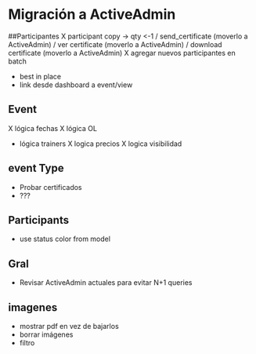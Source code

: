 # Migración a ActiveAdmin

##Participantes
X participant copy -> qty <-1
/ send_certificate (moverlo a ActiveAdmin)
/ ver certificate  (moverlo a ActiveAdmin)
/ download certificate  (moverlo a ActiveAdmin)
X agregar nuevos participantes en batch
- best in place
- link desde dashboard a event/view

## Event
X lógica fechas
X lógica OL
- lógica trainers
X logica precios
X logica visibilidad

## event Type
- Probar certificados
- ???

## Participants
- use status color from model

## Gral
- Revisar ActiveAdmin actuales para evitar N+1 queries

## imagenes
- mostrar pdf en vez de bajarlos
- borrar imágenes
- filtro


